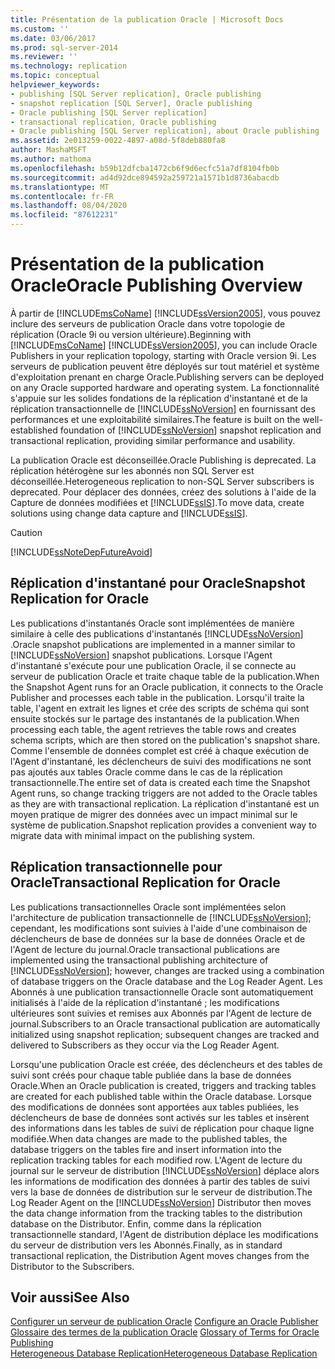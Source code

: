 ```yaml
---
title: Présentation de la publication Oracle | Microsoft Docs
ms.custom: ''
ms.date: 03/06/2017
ms.prod: sql-server-2014
ms.reviewer: ''
ms.technology: replication
ms.topic: conceptual
helpviewer_keywords:
- publishing [SQL Server replication], Oracle publishing
- snapshot replication [SQL Server], Oracle publishing
- Oracle publishing [SQL Server replication]
- transactional replication, Oracle publishing
- Oracle publishing [SQL Server replication], about Oracle publishing
ms.assetid: 2e013259-0022-4897-a08d-5f8deb880fa8
author: MashaMSFT
ms.author: mathoma
ms.openlocfilehash: b59b12dfcba1472cb6f9d6ecfc51a7df8104fb0b
ms.sourcegitcommit: ad4d92dce894592a259721a1571b1d8736abacdb
ms.translationtype: MT
ms.contentlocale: fr-FR
ms.lasthandoff: 08/04/2020
ms.locfileid: "87612231"
---
```

# <a name="oracle-publishing-overview"></a><span data-ttu-id="8bdc1-102">Présentation de la publication Oracle</span><span class="sxs-lookup"><span data-stu-id="8bdc1-102">Oracle Publishing Overview</span></span>
  <span data-ttu-id="8bdc1-103">À partir de [!INCLUDE[msCoName](../../../includes/msconame-md.md)] [!INCLUDE[ssVersion2005](../../../includes/ssversion2005-md.md)], vous pouvez inclure des serveurs de publication Oracle dans votre topologie de réplication (Oracle 9i ou version ultérieure).</span><span class="sxs-lookup"><span data-stu-id="8bdc1-103">Beginning with [!INCLUDE[msCoName](../../../includes/msconame-md.md)] [!INCLUDE[ssVersion2005](../../../includes/ssversion2005-md.md)], you can include Oracle Publishers in your replication topology, starting with Oracle version 9i.</span></span> <span data-ttu-id="8bdc1-104">Les serveurs de publication peuvent être déployés sur tout matériel et système d'exploitation prenant en charge Oracle.</span><span class="sxs-lookup"><span data-stu-id="8bdc1-104">Publishing servers can be deployed on any Oracle supported hardware and operating system.</span></span> <span data-ttu-id="8bdc1-105">La fonctionnalité s'appuie sur les solides fondations de la réplication d'instantané et de la réplication transactionnelle de [!INCLUDE[ssNoVersion](../../../includes/ssnoversion-md.md)] en fournissant des performances et une exploitabilité similaires.</span><span class="sxs-lookup"><span data-stu-id="8bdc1-105">The feature is built on the well-established foundation of [!INCLUDE[ssNoVersion](../../../includes/ssnoversion-md.md)] snapshot replication and transactional replication, providing similar performance and usability.</span></span>  
  
 <span data-ttu-id="8bdc1-106">La publication Oracle est déconseillée.</span><span class="sxs-lookup"><span data-stu-id="8bdc1-106">Oracle Publishing is deprecated.</span></span> <span data-ttu-id="8bdc1-107">La réplication hétérogène sur les abonnés non SQL Server est déconseillée.</span><span class="sxs-lookup"><span data-stu-id="8bdc1-107">Heterogeneous replication to non-SQL Server subscribers is deprecated.</span></span> <span data-ttu-id="8bdc1-108">Pour déplacer des données, créez des solutions à l'aide de la Capture de données modifiées et [!INCLUDE[ssIS](../../../includes/ssis-md.md)].</span><span class="sxs-lookup"><span data-stu-id="8bdc1-108">To move data, create solutions using change data capture and [!INCLUDE[ssIS](../../../includes/ssis-md.md)].</span></span>  
  
> [!CAUTION]  
>  [!INCLUDE[ssNoteDepFutureAvoid](../../../includes/ssnotedepfutureavoid-md.md)]  
  
## <a name="snapshot-replication-for-oracle"></a><span data-ttu-id="8bdc1-109">Réplication d'instantané pour Oracle</span><span class="sxs-lookup"><span data-stu-id="8bdc1-109">Snapshot Replication for Oracle</span></span>  
 <span data-ttu-id="8bdc1-110">Les publications d'instantanés Oracle sont implémentées de manière similaire à celle des publications d'instantanés [!INCLUDE[ssNoVersion](../../../includes/ssnoversion-md.md)] .</span><span class="sxs-lookup"><span data-stu-id="8bdc1-110">Oracle snapshot publications are implemented in a manner similar to [!INCLUDE[ssNoVersion](../../../includes/ssnoversion-md.md)] snapshot publications.</span></span> <span data-ttu-id="8bdc1-111">Lorsque l'Agent d'instantané s'exécute pour une publication Oracle, il se connecte au serveur de publication Oracle et traite chaque table de la publication.</span><span class="sxs-lookup"><span data-stu-id="8bdc1-111">When the Snapshot Agent runs for an Oracle publication, it connects to the Oracle Publisher and processes each table in the publication.</span></span> <span data-ttu-id="8bdc1-112">Lorsqu'il traite la table, l'agent en extrait les lignes et crée des scripts de schéma qui sont ensuite stockés sur le partage des instantanés de la publication.</span><span class="sxs-lookup"><span data-stu-id="8bdc1-112">When processing each table, the agent retrieves the table rows and creates schema scripts, which are then stored on the publication's snapshot share.</span></span> <span data-ttu-id="8bdc1-113">Comme l'ensemble de données complet est créé à chaque exécution de l'Agent d'instantané, les déclencheurs de suivi des modifications ne sont pas ajoutés aux tables Oracle comme dans le cas de la réplication transactionnelle.</span><span class="sxs-lookup"><span data-stu-id="8bdc1-113">The entire set of data is created each time the Snapshot Agent runs, so change tracking triggers are not added to the Oracle tables as they are with transactional replication.</span></span> <span data-ttu-id="8bdc1-114">La réplication d'instantané est un moyen pratique de migrer des données avec un impact minimal sur le système de publication.</span><span class="sxs-lookup"><span data-stu-id="8bdc1-114">Snapshot replication provides a convenient way to migrate data with minimal impact on the publishing system.</span></span>  
  
## <a name="transactional-replication-for-oracle"></a><span data-ttu-id="8bdc1-115">Réplication transactionnelle pour Oracle</span><span class="sxs-lookup"><span data-stu-id="8bdc1-115">Transactional Replication for Oracle</span></span>  
 <span data-ttu-id="8bdc1-116">Les publications transactionnelles Oracle sont implémentées selon l'architecture de publication transactionnelle de [!INCLUDE[ssNoVersion](../../../includes/ssnoversion-md.md)]; cependant, les modifications sont suivies à l'aide d'une combinaison de déclencheurs de base de données sur la base de données Oracle et de l'Agent de lecture du journal.</span><span class="sxs-lookup"><span data-stu-id="8bdc1-116">Oracle transactional publications are implemented using the transactional publishing architecture of [!INCLUDE[ssNoVersion](../../../includes/ssnoversion-md.md)]; however, changes are tracked using a combination of database triggers on the Oracle database and the Log Reader Agent.</span></span> <span data-ttu-id="8bdc1-117">Les Abonnés à une publication transactionnelle Oracle sont automatiquement initialisés à l'aide de la réplication d'instantané ; les modifications ultérieures sont suivies et remises aux Abonnés par l'Agent de lecture de journal.</span><span class="sxs-lookup"><span data-stu-id="8bdc1-117">Subscribers to an Oracle transactional publication are automatically initialized using snapshot replication; subsequent changes are tracked and delivered to Subscribers as they occur via the Log Reader Agent.</span></span>  
  
 <span data-ttu-id="8bdc1-118">Lorsqu'une publication Oracle est créée, des déclencheurs et des tables de suivi sont créés pour chaque table publiée dans la base de données Oracle.</span><span class="sxs-lookup"><span data-stu-id="8bdc1-118">When an Oracle publication is created, triggers and tracking tables are created for each published table within the Oracle database.</span></span> <span data-ttu-id="8bdc1-119">Lorsque des modifications de données sont apportées aux tables publiées, les déclencheurs de base de données sont activés sur les tables et insèrent des informations dans les tables de suivi de réplication pour chaque ligne modifiée.</span><span class="sxs-lookup"><span data-stu-id="8bdc1-119">When data changes are made to the published tables, the database triggers on the tables fire and insert information into the replication tracking tables for each modified row.</span></span> <span data-ttu-id="8bdc1-120">L'Agent de lecture du journal sur le serveur de distribution [!INCLUDE[ssNoVersion](../../../includes/ssnoversion-md.md)] déplace alors les informations de modification des données à partir des tables de suivi vers la base de données de distribution sur le serveur de distribution.</span><span class="sxs-lookup"><span data-stu-id="8bdc1-120">The Log Reader Agent on the [!INCLUDE[ssNoVersion](../../../includes/ssnoversion-md.md)] Distributor then moves the data change information from the tracking tables to the distribution database on the Distributor.</span></span> <span data-ttu-id="8bdc1-121">Enfin, comme dans la réplication transactionnelle standard, l'Agent de distribution déplace les modifications du serveur de distribution vers les Abonnés.</span><span class="sxs-lookup"><span data-stu-id="8bdc1-121">Finally, as in standard transactional replication, the Distribution Agent moves changes from the Distributor to the Subscribers.</span></span>  
  
## <a name="see-also"></a><span data-ttu-id="8bdc1-122">Voir aussi</span><span class="sxs-lookup"><span data-stu-id="8bdc1-122">See Also</span></span>  
 <span data-ttu-id="8bdc1-123">[Configurer un serveur de publication Oracle](configure-an-oracle-publisher.md) </span><span class="sxs-lookup"><span data-stu-id="8bdc1-123">[Configure an Oracle Publisher](configure-an-oracle-publisher.md) </span></span>  
 <span data-ttu-id="8bdc1-124">[Glossaire des termes de la publication Oracle](glossary-of-terms-for-oracle-publishing.md) </span><span class="sxs-lookup"><span data-stu-id="8bdc1-124">[Glossary of Terms for Oracle Publishing](glossary-of-terms-for-oracle-publishing.md) </span></span>  
 [<span data-ttu-id="8bdc1-125">Heterogeneous Database Replication</span><span class="sxs-lookup"><span data-stu-id="8bdc1-125">Heterogeneous Database Replication</span></span>](heterogeneous-database-replication.md)  
  
  
